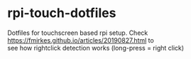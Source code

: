 # rpi-touch-dotfiles
Dotfiles for touchscreen based rpi setup. Check <https://fmirkes.github.io/articles/20190827.html> to  
see how rightclick detection works (long-press = right click)

